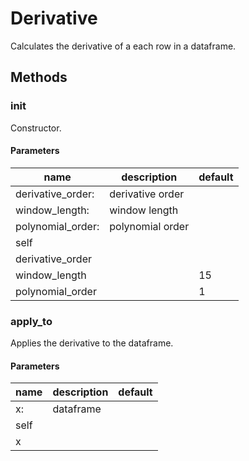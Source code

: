 # Derivative


Calculates the derivative of a each row in a dataframe. 

## Methods


### __init__


Constructor. 

#### Parameters
name | description | default
--- | --- | ---
derivative_order: | derivative order | 
window_length: | window length | 
polynomial_order: | polynomial order | 
self |  | 
derivative_order |  | 
window_length |  | 15
polynomial_order |  | 1





### apply_to


Applies the derivative to the dataframe. 

#### Parameters
name | description | default
--- | --- | ---
x: | dataframe | 
self |  | 
x |  | 





